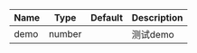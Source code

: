 
Name | Type | Default | Description |
---- | ---- | ------- | ----------- |
demo | number |  | 测试demo


